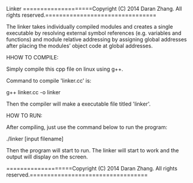 Linker
====================Copyright (C) 2014 Daran Zhang. All rights reserved.================================

The linker takes individually compiled modules and creates a single executable by resolving external symbol references (e.g. variables and functions) and module relative addressing by assigning global addresses after placing the modules’ object code at global addresses.

HHOW TO COMPILE:

Simply compile this cpp file on linux using g++.

Command to compile 'linker.cc' is: 

g++ linker.cc -o linker

Then the compiler will make a executable file titled 'linker'.

HOW TO RUN:

After compiling, just use the command below to run the program:

./linker [input filename]

Then the program will start to run. The linker will start to work and the output will display on the screen.

===================Copyright (C) 2014 Daran Zhang. All rights reserved.==================================
